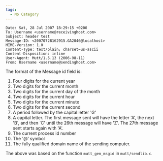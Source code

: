 ```yaml
---
tags:
  - No Category
---
```

    Date: Sat, 28 Jul 2007 18:29:15 +0200
    To: Username <username@receivinghost.com>
    Subject: header test
    Message-ID: <20070728162915.GA2046@localhost>
    MIME-Version: 1.0
    Content-Type: text/plain; charset=us-ascii
    Content-Disposition: inline
    User-Agent: Mutt/1.5.13 (2006-08-11)
    From: Username <username@sendinghost.com>

The format of the Message id field is:

1.  Four digits for the current year
2.  Two digits for the current month
3.  Two digits for the current day of the month
4.  Two digits for the current hour
5.  Two digits for the current minute
6.  Two digits for the current second
7.  A period followed by the capital letter 'G'
8.  A capital letter. The first message sent will have the letter 'A',
    the next 'B', and then 'C' until the 26th message will have 'Z'. The
    27th message sent starts again with 'A'.
9.  The current process id number
10. The '@' symbol
11. The fully qualified domain name of the sending computer.

The above was based on the function `mutt_gen_msgid` in
`mutt/sendlib.c`.